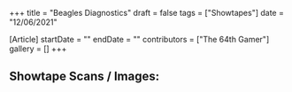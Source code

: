 +++
title = "Beagles Diagnostics"
draft = false
tags = ["Showtapes"]
date = "12/06/2021"

[Article]
startDate = ""
endDate = ""
contributors = ["The 64th Gamer"]
gallery = []
+++
<h2> Showtape Scans / Images: </h2>
